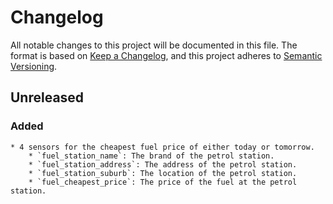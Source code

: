 # Changelog

All notable changes to this project will be documented in this file. The format is based on [Keep a Changelog](https://keepachangelog.com/en/1.0.0/), and this project adheres to [Semantic Versioning](https://semver.org/spec/v2.0.0.html).

## Unreleased
### Added
    * 4 sensors for the cheapest fuel price of either today or tomorrow.
        * `fuel_station_name`: The brand of the petrol station.
        * `fuel_station_address`: The address of the petrol station.
        * `fuel_station_suburb`: The location of the petrol station.
        * `fuel_cheapest_price`: The price of the fuel at the petrol station.